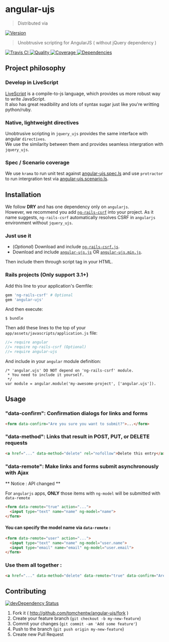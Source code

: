 # angular-ujs
> Distributed via

[![Version     ](http://img.shields.io/gem/v/angular-ujs.svg)                                     ](https://rubygems.org/gems/angular-ujs)

> Unobtrusive scripting for AngularJS ( without jQuery dependency )

[![Travis CI   ](http://img.shields.io/travis/tomchentw/angular-ujs/master.svg)                   ](https://travis-ci.org/tomchentw/angular-ujs)
[![Quality     ](http://img.shields.io/codeclimate/github/tomchentw/angular-ujs.svg)              ](https://codeclimate.com/github/tomchentw/angular-ujs)
[![Coverage    ](http://img.shields.io/coveralls/tomchentw/angular-ujs.svg)                       ](https://codeclimate.com/github/tomchentw/angular-ujs)
[![Dependencies](http://img.shields.io/gemnasium/tomchentw/angular-ujs.svg)                       ](https://gemnasium.com/tomchentw/angular-ujs)


## Project philosophy

### Develop in LiveScript
[LiveScript](http://livescript.net/) is a compile-to-js language, which provides us more robust way to write JavaScript.  
It also has great readibility and lots of syntax sugar just like you're writting python/ruby.

### Native, lightweight directives
Unobtrusive scripting in `jquery_ujs` provides the same interface with angular `directives`.  
We use the similarity between them and provides seamless intergration with `jquery_ujs`.  

### Spec / Scenario coverage
We use `krama` to run unit test against [angular-ujs.spec.ls](https://github.com/tomchentw/angular-ujs/blob/master/src/angular-ujs.spec.ls) and use `protractor` to run intergration test via [angular-ujs.scenario.ls](https://github.com/tomchentw/angular-ujs/blob/master/src/angular-ujs.scenario.ls).


## Installation

We follow **DRY** and has one dependency only on `angularjs`.  
However, we recommend you add [`ng-rails-csrf`](https://github.com/xrd/ng-rails-csrf/) into your project. As it name suggests, `ng-rails-csrf` automatically resolves CSRF in `angularjs` environment without `jquery_ujs`.

### Just use it

* (_Optional_) Download and include [`ng-rails-csrf.js`](https://github.com/xrd/ng-rails-csrf/blob/master/vendor/assets/javascripts/ng-rails-csrf.js).
* Download and include [`angular-ujs.js`](https://github.com/tomchentw/angular-ujs/blob/master/angular-ujs.js) OR [`angular-ujs.min.js`](https://github.com/tomchentw/angular-ujs/blob/master/angular-ujs.min.js).  

Then include them through script tag in your HTML.

### **Rails** projects (Only support 3.1+)
Add this line to your application's Gemfile:
```ruby
gem 'ng-rails-csrf' # Optional
gem 'angular-ujs'
```

And then execute:

    $ bundle

Then add these lines to the top of your `app/assets/javascripts/application.js` file:

```javascript
//= require angular
//= require ng-rails-csrf (Optional)
//= require angular-ujs
```

And include in your `angular` module definition:
    
    /* 'angular.ujs' DO NOT depend on 'ng-rails-csrf' module.
     * You need to include it yourself.
     */    
    var module = angular.module('my-awesome-project', ['angular.ujs']).



## Usage

### "data-confirm": Confirmation dialogs for links and forms

```html
<form data-confirm="Are you sure you want to submit?">...</form>
```

### "data-method": Links that result in POST, PUT, or DELETE requests

```html
<a href="..." data-method="delete" rel="nofollow">Delete this entry</a>
```

### "data-remote": Make links and forms submit asynchronously with Ajax
** Notice : API changed **

For `angularjs` apps, **ONLY** those items with `ng-model` will be submitted with `data-remote`

```html
<form data-remote="true" action="...">
  <input type="text" name="name" ng-model="name">
</form>
```

#### You can specify the model name via `data-remote` :
```html
<form data-remote="user" action="...">
  <input type="text" name="name" ng-model="user.name">
  <input type="email" name="email" ng-model="user.email">
</form>
```

### Use them all together :

```html
<a href="..." data-method="delete" data-remote="true" data-confirm="Are you sure you want to delete?" rel="nofollow">Delete this entry</a>
```


## Contributing

[![devDependency Status](https://david-dm.org/tomchentw/angular-ujs/dev-status.svg?theme=shields.io)](https://david-dm.org/tomchentw/angular-ujs#info=devDependencies)

1. Fork it ( http://github.com/tomchentw/angular-ujs/fork )
2. Create your feature branch (`git checkout -b my-new-feature`)
3. Commit your changes (`git commit -am 'Add some feature'`)
4. Push to the branch (`git push origin my-new-feature`)
5. Create new Pull Request
